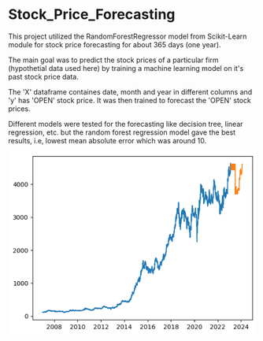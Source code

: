 # Stock_Price_Forecasting

This project utilized the RandomForestRegressor model from Scikit-Learn module for stock price forecasting for about 365 days (one year).

The main goal was to predict the stock prices of a particular firm (hypothetial data used here) by training a machine learning model on it's past stock price data.

The 'X' dataframe containes date, month and year in different columns and 'y' has 'OPEN' stock price. It was then trained to forecast the 'OPEN' stock prices.

Different models were tested for the forecasting like decision tree, linear regression, etc. but the random forest regression model gave the best results, i.e, lowest mean absolute error which was around 10. 

![Stock 'OPEN' prices Vs days](output.png)
